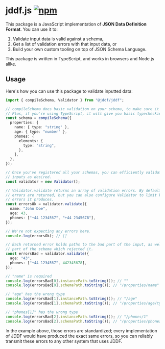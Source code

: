 # jddf.js [![npm](https://img.shields.io/npm/v/@jddf/jddf.svg)](https://www.npmjs.com/package/@jddf/jddf)

This package is a JavaScript implementation of **JSON Data Definition Format**.
You can use it to:

1. Validate input data is valid against a schema,
2. Get a list of validation errors with that input data, or
3. Build your own custom tooling on top of JSON Schema Language.

This package is written in TypeScript, and works in browsers and Node.js alike.

## Usage

Here's how you can use this package to validate inputted data:

```typescript
import { compileSchema, Validator } from "@jddf/jddf";

// compileSchema does basic validation on your schema, to make sure it's sane.
// Plus, if you're using TypeScript, it will give you basic typechecking.
const schema = compileSchema({
  properties: {
    name: { type: "string" },
    age: { type: "number" },
    phones: {
      elements: {
        type: "string",
      },
    },
  },
});

// Once you've registered all your schemas, you can efficiently validate as many
// inputs as desired.
const validator = new Validator();

// Validator.validate returns an array of validation errors. By default, all
// errors are returned, but you can also configure Validator to limit how many
// errors it produces.
const errorsOk = validator.validate({
  name: "John Doe",
  age: 43,
  phones: ["+44 1234567", "+44 2345678"],
});

// We're not expecting any errors here.
console.log(errorsOk); // []

// Each returned error holds paths to the bad part of the input, as well as the
// part of the schema which rejected it.
const errorsBad = validator.validate({
  age: "43",
  phones: ["+44 1234567", 442345678],
});

// "name" is required
console.log(errorsBad[0].instancePath.toString()); // ""
console.log(errorsBad[0].schemaPath.toString()); // "/properties/name"

// "age" has the wrong type
console.log(errorsBad[1].instancePath.toString()); // "/age"
console.log(errorsBad[1].schemaPath.toString()); // "/properties/age/type"

// "phones[1]" has the wrong type
console.log(errorsBad[2].instancePath.toString()); // "/phones/1"
console.log(errorsBad[2].schemaPath.toString()); // "/properties/phones/elements/type"
```

In the example above, those errors are standardized; every implementation of
JDDF would have produced the exact same errors, so you can reliably transmit
these errors to any other system that uses JDDF.
